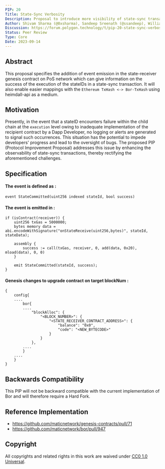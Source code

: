 ```yaml
---
PIP: 20
Title: State-Sync Verbosity
Description: Proposal to introduce more visibility of state-sync transactions
Author: Shivam Sharma (@0xsharma), Sandeep Sreenath (@ssandeep), William Schwab (@wschwab)
Discussion: https://forum.polygon.technology/t/pip-20-state-sync-verbosity/13050
Status: Peer Review
Type: Core
Date: 2023-09-14
---
```


## Abstract

This proposal specifies the addition of event emission in the state-receiver genesis contract on PoS network which can give information on the success of the execution of the stateIDs in a state-sync transaction. It will also enable easier mappings with the `Ethereum TxHash <-> Bor-TxHash` using heimdall-api as a medium.

## Motivation

Presently, in the event that a stateID encounters failure within the child chain at the `execution` level owing to inadequate implementation of the recipient contract by a Dapp Developer, no logging or alerts are generated to signal such occurrences. This situation has the potential to impede developers' progress and lead to the oversight of bugs. The proposed PIP (Protocol Improvement Proposal) addresses this issue by enhancing the observability of state-sync transactions, thereby rectifying the aforementioned challenges.

## Specification

#### The event is defined as :
```
event StateCommitted(uint256 indexed stateId, bool success)
```

#### The event is emitted in :
```
if (isContract(receiver)) {
	uint256 txGas = 5000000;
	bytes memory data = abi.encodeWithSignature("onStateReceive(uint256,bytes)", stateId, stateData);

	assembly {
		success := call(txGas, receiver, 0, add(data, 0x20), mload(data), 0, 0)
	}

	emit StateCommitted(stateId, success);
}
```
#### Genesis changes to upgrade contract on target blockNum :
```
{
	config{
	....
		bor{
		....
			"blockAlloc": {
				"<BLOCK_NUMBER>": {
					"<STATE_RECEIVER_CONTRACT_ADDRESS>": {
						"balance": "0x0",
						"code": "<NEW_BYTECODE>"
					}
				}
			},
		....
		}
	....
	}
}
```

## Backwards Compatibility

This PIP will not be backward compatible with the current implementation of Bor and will therefore require a Hard Fork.

## Reference Implementation

- https://github.com/maticnetwork/genesis-contracts/pull/71
- https://github.com/maticnetwork/bor/pull/947


## Copyright

All copyrights and related rights in this work are waived under [CC0 1.0 Universal](https://creativecommons.org/publicdomain/zero/1.0/legalcode).
